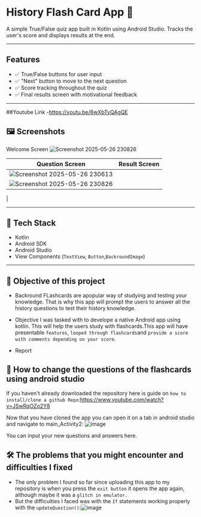 # History Flash Card App 📱

A simple True/False quiz app built in Kotlin using Android Studio. Tracks the user's score and displays results at the end.

---

##  Features

- ✅ True/False buttons for user input  
- ✅ "Next" button to move to the next question  
- ✅ Score tracking throughout the quiz  
- ✅ Final results screen with motivational feedback  

---
##Youtube Link
-https://youtu.be/6wXbTyQAgQE

## 🖼️ Screenshots

Welcome Screen
![Screenshot 2025-05-26 230826](https://github.com/user-attachments/assets/78e0b292-2199-4b10-8c9e-cf8182bc2510)


| Question Screen             | Result Screen               |
|---------------------------|-----------------------------|
| ![Screenshot 2025-05-26 230613](https://github.com/user-attachments/assets/b6e52fc4-68a6-44ad-9d42-53d34e644a75)
| ![Screenshot 2025-05-26 230826](https://github.com/user-attachments/assets/c63a2d93-d0de-456c-8805-75fa2c18fa0a)
 |


---

## 🔧 Tech Stack

- Kotlin
- Android SDK
- Android Studio
- View Components (`TextView`, `Button`,`BackroundImage`)

---

## 🎯  Objective of this project
- Backround
FLashcards are apopular way of studying and testing your knowledge. That is why this app will prompt the users to answer all the history questions to test their history knowledge.

- Objective 
I was tasked with to develope a native Android app using kotlin. This will help the users study with flashcards.This app will have presentable `features`, `looped through flashcards`and `provide a score with comments depending on your score`.

- Report

## 📝 How to change the questions of the flashcards using android studio
If you haven't already downloaded the repository here is guide on `how to install/clone a github Repo`:https://www.youtube.com/watch?v=JSwRqOZo2Y8

Now that you have cloned the app you can open it on a tab in android studio and navigate to main_Activity2:
![image](https://github.com/user-attachments/assets/2e8640d9-0605-49a0-90de-fc52856de882)

You can input your new questions and answers here.

## 🛠️ The problems that you might encounter and difficulties I fixed
- The only problem I found so far since uploading this app to my repository is when you press the `exit button` it opens the app again, although maybe it was a `glitch in emulator.`
- But the difficulties I faced was with the `If` statements working properly with the `updateQuestion()`:![image](https://github.com/user-attachments/assets/21456fa7-693a-4ced-af5f-23b69949b7d7)
